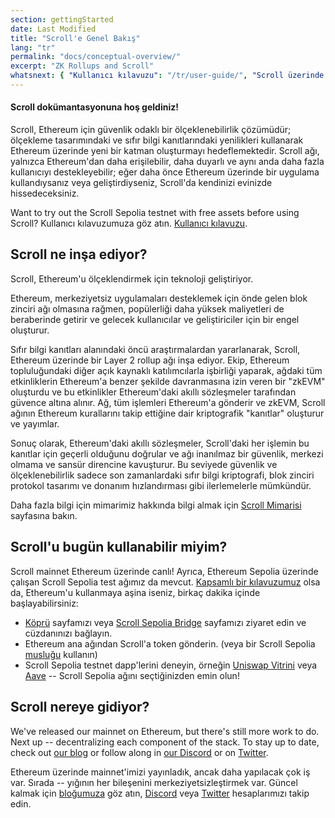 ```yaml
---
section: gettingStarted
date: Last Modified
title: "Scroll'e Genel Bakış"
lang: "tr"
permalink: "docs/conceptual-overview/"
excerpt: "ZK Rollups and Scroll"
whatsnext: { "Kullanıcı kılavuzu": "/tr/user-guide/", "Scroll üzerinde geliştirmek": "/tr/developers/" }
---
```


#### Scroll dokümantasyonuna hoş geldiniz!

Scroll, Ethereum için güvenlik odaklı bir ölçeklenebilirlik çözümüdür; ölçekleme tasarımındaki ve sıfır bilgi kanıtlarındaki yenilikleri kullanarak Ethereum üzerinde yeni bir katman oluşturmayı hedeflemektedir. Scroll ağı, yalnızca Ethereum'dan daha erişilebilir, daha duyarlı ve aynı anda daha fazla kullanıcıyı destekleyebilir; eğer daha önce Ethereum üzerinde bir uygulama kullandıysanız veya geliştirdiyseniz, Scroll'da kendinizi evinizde hissedeceksiniz.

Want to try out the Scroll Sepolia testnet with free assets before using Scroll? Kullanıcı kılavuzumuza göz atın. [Kullanıcı kılavuzu](/tr/user-guide/).

## Scroll ne inşa ediyor?

Scroll, Ethereum'u ölçeklendirmek için teknoloji geliştiriyor.

Ethereum, merkeziyetsiz uygulamaları desteklemek için önde gelen blok zinciri ağı olmasına rağmen, popülerliği daha yüksek maliyetleri de beraberinde getirir ve gelecek kullanıcılar ve geliştiriciler için bir engel oluşturur.

Sıfır bilgi kanıtları alanındaki öncü araştırmalardan yararlanarak, Scroll, Ethereum üzerinde bir Layer 2 rollup ağı inşa ediyor. Ekip, Ethereum topluluğundaki diğer açık kaynaklı katılımcılarla işbirliği yaparak, ağdaki tüm etkinliklerin Ethereum'a benzer şekilde davranmasına izin veren bir "zkEVM" oluşturdu ve bu etkinlikler Ethereum'daki akıllı sözleşmeler tarafından güvence altına alınır. Ağ, tüm işlemleri Ethereum'a gönderir ve zkEVM, Scroll ağının Ethereum kurallarını takip ettiğine dair kriptografik "kanıtlar" oluşturur ve yayımlar.

Sonuç olarak, Ethereum'daki akıllı sözleşmeler, Scroll'daki her işlemin bu kanıtlar için geçerli olduğunu doğrular ve ağı inanılmaz bir güvenlik, merkezi olmama ve sansür direncine kavuşturur. Bu seviyede güvenlik ve ölçeklenebilirlik sadece son zamanlardaki sıfır bilgi kriptografi, blok zinciri protokol tasarımı ve donanım hızlandırması gibi ilerlemelerle mümkündür.

Daha fazla bilgi için mimarimiz hakkında bilgi almak için [Scroll Mimarisi](/tr/technology/) sayfasına bakın.

## Scroll'u bugün kullanabilir miyim?

Scroll mainnet Ethereum üzerinde canlı! Ayrıca, Ethereum Sepolia üzerinde çalışan Scroll Sepolia test ağımız da mevcut. [Kapsamlı bir kılavuzumuz](/tr/user-guide/) olsa da, Ethereum'u kullanmaya aşina iseniz, birkaç dakika içinde başlayabilirsiniz:

- [Köprü](https://scroll.io/bridge) sayfamızı veya [Scroll Sepolia Bridge](https://sepolia.scroll.io/bridge) sayfamızı ziyaret edin ve cüzdanınızı bağlayın.
- Ethereum ana ağından Scroll'a token gönderin. (veya bir Scroll Sepolia [musluğu](/tr/user-guide/faucet) kullanın)
- Scroll Sepolia testnet dapp'lerini deneyin, örneğin [Uniswap Vitrini](http://uniswap-showcase.sepolia.scroll.xyz/) veya [Aave](https://app.aave.com/) -- Scroll Sepolia ağını seçtiğinizden emin olun!

## Scroll nereye gidiyor?

We've released our mainnet on Ethereum, but there's still more work to do. Next up -- decentralizing each component of the stack. To stay up to date, check out [our blog](https://scroll.io/blog) or follow along in [our Discord](https://discord.gg/scroll) or on [Twitter](https://twitter.com/scroll_zkp).

Ethereum üzerinde mainnet'imizi yayınladık, ancak daha yapılacak çok iş var. Sırada -- yığının her bileşenini merkeziyetsizleştirmek var. Güncel kalmak için [bloğumuza](https://scroll.io/blog) göz atın, [Discord](https://discord.gg/scroll) veya [Twitter](https://twitter.com/scroll_zkp) hesaplarımızı takip edin.
